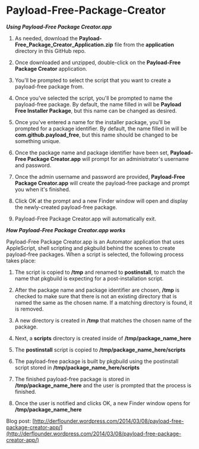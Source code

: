 Payload-Free-Package-Creator
============================

***Using Payload-Free Package Creator.app***

1. As needed, download the **Payload-Free_Package_Creator_Application.zip** file from the **application** directory in this GitHub repo.

2. Once downloaded and unzipped, double-click on the **Payload-Free Package Creator** application.

3. You'll be prompted to select the script that you want to create a payload-free package from.

4. Once you've selected the script, you'll be prompted to name the payload-free package. By default, the name filled in will be **Payload Free Installer Package**, but this name can be changed as desired.

5. Once you've entered a name for the installer package, you'll be prompted for a package identifier. By default, the name filled in will be **com.github.payload_free**, but this name should be changed to be something unique.

6. Once the package name and package identifier have been set, **Payload-Free Package Creator.app** will prompt for an administrator's username and password.

7. Once the admin username and password are provided, **Payload-Free Package Creator.app** will create the payload-free package and prompt you when it's finished.

8. Click OK at the prompt and a new Finder window will open and display the newly-created payload-free package.

9. Payload-Free Package Creator.app will automatically exit.



***How Payload-Free Package Creator.app works***


Payload-Free Package Creator.app is an Automator application that uses AppleScript, shell scripting and pkgbuild behind the scenes to create payload-free packages. When a script is selected, the following process takes place:

1. The script is copied to **/tmp** and renamed to **postinstall**, to match the name that pkgbuild is expecting for a post-installation script.

2. After the package name and package identifier are chosen, **/tmp** is checked to make sure that there is not an existing directory that is named the same as the chosen name. If a matching directory is found, it is removed.

3. A new directory is created in **/tmp** that matches the chosen name of the package.

4. Next, a **scripts** directory is created inside of **/tmp/package_name_here**

5. The **postinstall** script is copied to **/tmp/package_name_here/scripts**

6. The payload-free package is built by pkgbuild using the postinstall script stored in **/tmp/package_name_here/scripts**

7. The finished payload-free package is stored in **/tmp/package_name_here** and the user is prompted that the process is finished.

8. Once the user is notified and clicks OK, a new Finder window opens for **/tmp/package_name_here**


Blog post: [http://derflounder.wordpress.com/2014/03/08/payload-free-package-creator-app/](http://derflounder.wordpress.com/2014/03/08/payload-free-package-creator-app/)